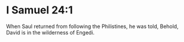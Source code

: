 # I Samuel 24:1

When Saul returned from following the Philistines, he was told, Behold, David is in the wilderness of Engedi.
